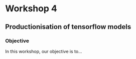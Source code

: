 # Workshop 4

## Productionisation of tensorflow models

### Objective

In this workshop, our objective is to...

